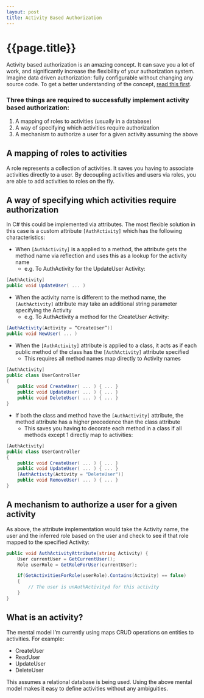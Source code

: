 ```yaml
---
layout: post
title: Activity Based Authorization
---
```


# {{page.title}}

Activity based authorization is an amazing concept. It can save you a lot of work, and significantly increase the flexibility of your authorization system. Imagine data driven authorization: fully configurable without changing any source code. To get a better understanding of the concept, [read this first](http://lostechies.com/derickbailey/2011/05/24/dont-do-role-based-authorization-checks-do-activity-based-checks/ "Don’t Do Role-Based Authorization Checks; Do Activity-Based Checks").


### Three things are required to successfully implement activity based authorization:

1. A mapping of roles to activities (usually in a database)
2. A way of specifying which activities require authorization
3. A mechanism to authorize a user for a given activity assuming the above


## A mapping of roles to activities

A role represents a collection of activities. It saves you having to associate activities directly to a user. By decoupling activities and users via roles, you are able to add activities to roles on the fly.


## A way of specifying which activities require authorization

In C# this could be implemented via attributes. The most flexible solution in this case is a custom attribute `[AuthActivity]` which has the following characteristics:

* When `[AuthActivity]` is a applied to a method, the attribute gets the method name via reflection and uses this as a lookup for the activity name
  * e.g. To AuthActivity for the UpdateUser Activity:

``` csharp
[AuthActivity]
public void UpdateUser( ... )
```

* When the activity name is different to the method name, the `[AuthActivity]` attribute may take an additional string parameter specifying the Activity
  * e.g. To AuthActivity a method for the CreateUser Activity:

``` csharp
[AuthActivity(Activity = “CreateUser”)]
public void NewUser( ... )
```

* When the `[AuthActivity]` attribute is applied to a class, it acts as if each public method of the class has the `[AuthActivity]` attribute specified
  * This requires all method names map directly to Activity names

``` csharp
[AuthActivity]
public class UserController
{
	public void CreateUser( ... ) { ... }
	public void UpdateUser( ... ) { ... }
	public void DeleteUser( ... ) { ... }
}
```

* If both the class and method have the `[AuthActivity]` attribute, the method attribute has a higher precedence than the class attribute
  * This saves you having to decorate each method in a class if all methods except 1 directly map to activities:

``` csharp
[AuthActivity]
public class UserController
{
	public void CreateUser( ... ) { ... }
	public void UpdateUser( ... ) { ... }
	[AuthActivity(Activity = "DeleteUser")]
	public void RemoveUser( ... ) { ... }
}
```

## A mechanism to authorize a user for a given activity

As above, the attribute implementation would take the Activity name, the user and the inferred role based on the user and check to see if that role mapped to the specified Activity:

``` csharp
public void AuthActivityAttribute(string Activity) {
    User currentUser = GetCurrentUser();
    Role userRole = GetRoleForUser(currentUser);

    if(GetActivitiesForRole(userRole).Contains(Activity) == false)
    {
        // The user is unAuthActivityd for this activity
    }
}
```


## What is an activity?

The mental model I’m currently using maps CRUD operations on entities to activities. For example:

* CreateUser
* ReadUser
* UpdateUser
* DeleteUser

This assumes a relational database is being used. Using the above mental model makes it easy to define activities without any ambiguities.